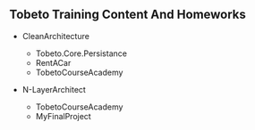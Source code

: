 ## Tobeto Training Content And Homeworks

- CleanArchitecture
    * Tobeto.Core.Persistance
    * RentACar
    * TobetoCourseAcademy

- N-LayerArchitect
    * TobetoCourseAcademy
    * MyFinalProject
 
 

 
 
 

